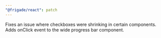 ```yaml
---
"@frigade/react": patch
---
```


Fixes an issue where checkboxes were shrinking in certain components. Adds onClick event to the wide progress bar component.
